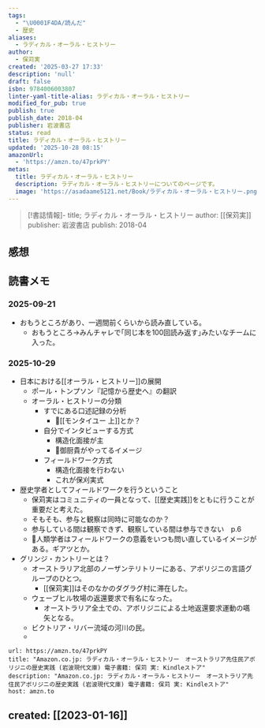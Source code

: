 ```yaml
---
tags:
  - "\U0001F4DA/読んだ"
  - 歴史
aliases:
  - ラディカル・オーラル・ヒストリー
author:
  - 保苅実
created: '2025-03-27 17:33'
description: 'null'
draft: false
isbn: 9784006003807
linter-yaml-title-alias: ラディカル・オーラル・ヒストリー
modified_for_pub: true
publish: true
publish_date: 2018-04
publisher: 岩波書店
status: read
title: ラディカル・オーラル・ヒストリー
updated: '2025-10-28 08:15'
amazonUrl:
  - 'https://amzn.to/47prkPY'
metas:
  title: ラディカル・オーラル・ヒストリー
  description: ラディカル・オーラル・ヒストリーについてのページです。
  image: 'https://asadaame5121.net/Book/ラディカル・オーラル・ヒストリー.png'
---
```

>[!書誌情報]-
>title; ラディカル・オーラル・ヒストリー
>author: [[保苅実]]
>publisher: 岩波書店
>publish: 2018-04 

## 感想

## 読書メモ
### 2025-09-21
* おもうところがあり、一週間前くらいから読み直している。
	* おもうところ→みんチャレで｢同じ本を100回読み返す｣みたいなチームに入った。
### 2025-10-29
- 日本における[[オーラル・ヒストリー]]の展開
	- ポール・トンプソン『記憶から歴史へ』の翻訳
	- オーラル・ヒストリーの分類
		- すでにある口述記録の分析
			- 💭[[モンタイユー 上]]とか？
		- 自分でインタビューする方式
			- 構造化面接が主
			- 💭御厨貴がやってるイメージ
		- フィールドワーク方式
			- 構造化面接を行わない
			- これが保刈実式
- 歴史学者としてフィールドワークを行うということ
	- 保苅実はコミュニティの一員となって、[[歴史実践]]をともに行うことが重要だと考えた。
	- そもそも、参与と観察は同時に可能なのか？
	- 参与している間は観察できず、観察している間は参与できない　p.6
	- 💭人類学者はフィールドワークの意義をいつも問い直しているイメージがある。ギアツとか。
- グリンジ・カントリーとは？
	- オーストラリア北部のノーザンテリトリーにある、アボリジニの言語グループのひとつ。
		- [[保苅実]]はそのなかのダグラグ村に滞在した。
	- ウェーブヒル牧場の返還要求で有名になった。
		- オーストラリア全土での、アボリジニによる土地返還要求運動の嚆矢となる。
	- ビクトリア・リバー流域の河川の民。
	- 

```cardlink
url: https://amzn.to/47prkPY
title: "Amazon.co.jp: ラディカル・オーラル・ヒストリー　オーストラリア先住民アボリジニの歴史実践 (岩波現代文庫) 電子書籍: 保苅 実: Kindleストア"
description: "Amazon.co.jp: ラディカル・オーラル・ヒストリー　オーストラリア先住民アボリジニの歴史実践 (岩波現代文庫) 電子書籍: 保苅 実: Kindleストア"
host: amzn.to
```

## created: [[2023-01-16]]
